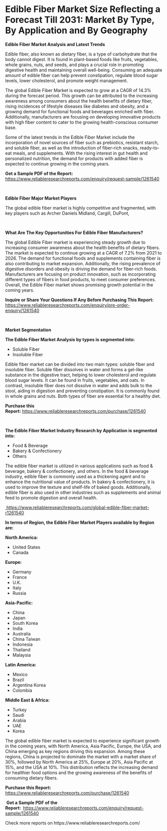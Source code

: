 <p><h1>Edible Fiber Market Size Reflecting a Forecast Till 2031: Market By Type, By Application and By Geography</h1></p><p><strong>Edible Fiber Market Analysis and Latest Trends</strong></p>
<p><p>Edible fiber, also known as dietary fiber, is a type of carbohydrate that the body cannot digest. It is found in plant-based foods like fruits, vegetables, whole grains, nuts, and seeds, and plays a crucial role in promoting digestive health and maintaining overall well-being. Consuming an adequate amount of edible fiber can help prevent constipation, regulate blood sugar levels, lower cholesterol, and promote weight management.</p><p>The global Edible Fiber Market is expected to grow at a CAGR of 14.3% during the forecast period. This growth can be attributed to the increasing awareness among consumers about the health benefits of dietary fiber, rising incidences of lifestyle diseases like diabetes and obesity, and a growing demand for functional foods and beverages enriched with fiber. Additionally, manufacturers are focusing on developing innovative products with high fiber content to cater to the growing health-conscious consumer base.</p><p>Some of the latest trends in the Edible Fiber Market include the incorporation of novel sources of fiber such as prebiotics, resistant starch, and soluble fiber, as well as the introduction of fiber-rich snacks, ready-to-eat meals, and supplements. With the rising interest in gut health and personalized nutrition, the demand for products with added fiber is expected to continue growing in the coming years.</p></p>
<p><strong>Get a Sample PDF of the Report:&nbsp;</strong> <a href="https://www.reliableresearchreports.com/enquiry/request-sample/1261540">https://www.reliableresearchreports.com/enquiry/request-sample/1261540</a></p>
<p>&nbsp;</p>
<p><strong>Edible Fiber Major Market Players</strong></p>
<p><p>The global edible fiber market is highly competitive and fragmented, with key players such as Archer Daniels Midland, Cargill, DuPont,</p></p>
<p>&nbsp;</p>
<p><strong>What Are The Key Opportunities For Edible Fiber Manufacturers?</strong></p>
<p><p>The global Edible Fiber market is experiencing steady growth due to increasing consumer awareness about the health benefits of dietary fibers. The market is expected to continue growing at a CAGR of 7.2% from 2021 to 2026. The demand for functional foods and supplements containing fiber is also contributing to market expansion. Additionally, the rising prevalence of digestive disorders and obesity is driving the demand for fiber-rich foods. Manufacturers are focusing on product innovation, such as incorporating different types of fibers in food products, to meet consumer preferences. Overall, the Edible Fiber market shows promising growth potential in the coming years.</p></p>
<p><strong>Inquire or Share Your Questions If Any Before Purchasing This Report:</strong> <a href="https://www.reliableresearchreports.com/enquiry/pre-order-enquiry/1261540">https://www.reliableresearchreports.com/enquiry/pre-order-enquiry/1261540</a></p>
<p>&nbsp;</p>
<p><strong>Market Segmentation</strong></p>
<p><strong>The Edible Fiber Market Analysis by types is segmented into:</strong></p>
<p><ul><li>Soluble Fiber</li><li>Insoluble Fiber</li></ul></p>
<p><p>Edible fiber market can be divided into two main types: soluble fiber and insoluble fiber. Soluble fiber dissolves in water and forms a gel-like substance in the digestive tract, helping to lower cholesterol and regulate blood sugar levels. It can be found in fruits, vegetables, and oats. In contrast, insoluble fiber does not dissolve in water and adds bulk to the stool, aiding in digestion and preventing constipation. It is commonly found in whole grains and nuts. Both types of fiber are essential for a healthy diet.</p></p>
<p><strong>Purchase this Report:&nbsp;</strong><a href="https://www.reliableresearchreports.com/purchase/1261540">https://www.reliableresearchreports.com/purchase/1261540</a></p>
<p>&nbsp;</p>
<p><strong>The Edible Fiber Market Industry Research by Application is segmented into:</strong></p>
<p><ul><li>Food & Beverage</li><li>Bakery & Confectionery</li><li>Others</li></ul></p>
<p><p>The edible fiber market is utilized in various applications such as food & beverage, bakery & confectionery, and others. In the food & beverage industry, edible fiber is commonly used as a thickening agent and to enhance the nutritional value of products. In bakery & confectionery, it is used to improve the texture and shelf-life of baked goods. Additionally, edible fiber is also used in other industries such as supplements and animal feed to promote digestion and overall health.</p></p>
<p><a href="https://www.reliableresearchreports.com/global-edible-fiber-market-r1261540">&nbsp;https://www.reliableresearchreports.com/global-edible-fiber-market-r1261540</a></p>
<p><strong>In terms of Region, the Edible Fiber Market Players available by Region are:</strong></p>
<p>
    <p> <strong> North America: </strong>
        <ul>
            <li>United States</li>
            <li>Canada</li>
        </ul>
        </p> 
    <p> <strong> Europe: </strong>
        <ul>
            <li>Germany</li>
            <li>France</li>
            <li>U.K.</li>
            <li>Italy</li>
            <li>Russia</li>
        </ul>
        </p> 
    <p> <strong> Asia-Pacific: </strong>
        <ul>
            <li>China</li>
            <li>Japan</li>
            <li>South Korea</li>
            <li>India</li>
            <li>Australia</li>
            <li>China Taiwan</li>
            <li>Indonesia</li>
            <li>Thailand</li>
            <li>Malaysia</li>
        </ul>
        </p> 
    <p> <strong> Latin America: </strong>
        <ul>
            <li>Mexico</li>
            <li>Brazil</li>
            <li>Argentina Korea</li>
            <li>Colombia</li>
        </ul>
        </p> 
    <p> <strong> Middle East & Africa: </strong>
        <ul>
            <li>Turkey</li>
            <li>Saudi</li>
            <li>Arabia</li>
            <li>UAE</li>
            <li>Korea</li>
        </ul>
    </p>
    </p>
<p><p>The global edible fiber market is expected to experience significant growth in the coming years, with North America, Asia Pacific, Europe, the USA, and China emerging as key regions driving this expansion. Among these regions, China is projected to dominate the market with a market share of 30%, followed by North America at 25%, Europe at 20%, Asia Pacific at 15%, and the USA at 10%. This distribution reflects the increasing demand for healthier food options and the growing awareness of the benefits of consuming dietary fibers.</p></p>
<p><strong>Purchase this Report: </strong><a href="https://www.reliableresearchreports.com/purchase/1261540">https://www.reliableresearchreports.com/purchase/1261540</a></p>
<p>&nbsp;<strong>Get a Sample PDF of the Report:&nbsp;&nbsp;</strong><a href="https://www.reliableresearchreports.com/enquiry/request-sample/1261540">https://www.reliableresearchreports.com/enquiry/request-sample/1261540</a></p>
<p><strong></strong></p>
<p>Check more reports on https://www.reliableresearchreports.com/</p>